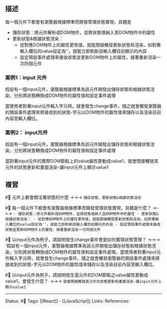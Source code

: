 
## 描述


每一個元件下都會有瀏覽器根據標準而開發管理狀態實現，具體是
- 儲存狀態：將元件解析成DOM物件，並將狀態值納入至DOM物件中的屬性
- 更新狀態&根據狀態渲染：
	- 從對應DOM物件上的屬性更改值，就能間接觸發更新狀態和渲染，如對著輸入欄位的value設定為''，就能立即刷新該輸入欄目前顯示的內容
	- 設定預設事件處理來接收狀態並更新DOM物件上的屬性，接著重新渲染一次同個元件


### 案例1：input 元件

假設有一個input元件，瀏覽器根據標準為該元件開發出儲存狀態和根據狀態渲染，分別將狀態轉換成DOM物件的屬性值和設定事件處理


當使用者對著input元件輸入字元時，就會發生change事件，隨之就會觸發瀏覽器的預設事件處理來將接收到的狀態-字元以DOM物件的屬性值來儲存以及渲染目前內容至輸入欄位。


### 案例2： input元件

假設有一個input元件，瀏覽器根據標準為該元件開發出儲存狀態和根據狀態渲染，分別將狀態轉換成DOM物件的屬性值和設定事件處理

當對著input元件的實際DOM節點上的value屬性更動成value1，就會間接觸發其元件的狀態更新和畫面渲染-讓input元件上顯示value1

## 複習

#🧠 元件上都會關注著狀態的什麼 ->->-> `儲存狀態、更新狀態&根據狀態渲染`
<!--SR:!2022-10-10,28,250-->

#🧠 每一個元件下都會有瀏覽器根據標準而開發管理狀態實現，具體是什麼？ ->->-> `- 儲存狀態：將元件解析成DOM物件，並將狀態值納入至DOM物件中的屬性 - 更新狀態&根據狀態渲染： - 從對應DOM物件上的屬性更改值，就能間接觸發更新狀態和渲染，如對著輸入欄位的value設定為''，就能立即刷新該輸入欄目前顯示的內容 - 設定預設事件處理來接收狀態並更新DOM物件上的屬性，接著重新渲染一次同個元件`


#🧠 以input元件為例子，請說明發生change事件會是如何實現狀態管理？ ->->-> `假設有一個input元件，瀏覽器根據標準為該元件開發出儲存狀態和根據狀態渲染，分別將狀態轉換成DOM物件的屬性值和設定事件處理。當使用者對著input元件輸入字元時，就會發生change事件，隨之就會觸發瀏覽器的預設事件處理來將接收到的狀態-字元以DOM物件的屬性值來儲存以及渲染目前內容至輸入欄位。

#🧠 以input元件為例子，請說明發生當元件的DOM節點之value屬性更動成value1，會發生什麼？ ->->-> `就會間接觸發其元件的狀態更新和畫面渲染-讓input元件上顯示value1`
`

---
Status: #🌱 
Tags:
[[React]] - [[JavaScript]]
Links:
References: